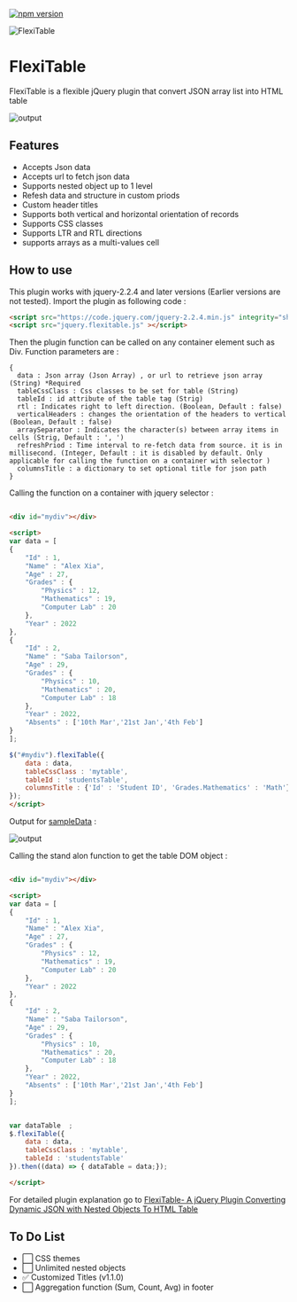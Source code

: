 [![npm version](https://badge.fury.io/js/jqueryflexitable.svg)](https://badge.fury.io/js/jqueryflexitable)


![FlexiTable](https://m-shaeri.ir/blog/wp-content/uploads/2023/01/Flexitable.jquery.plugin.to_.display.nested.json_.object.dynamic.column-1400x643.jpg)

# FlexiTable

FlexiTable is a flexible jQuery plugin that convert JSON array list into HTML table

![output](https://m-shaeri.ir/blog/wp-content/uploads/2022/04/jquery_json_to_table3.jpg)

## Features

- Accepts Json data
- Accepts url to fetch json data
- Supports nested object up to 1 level
- Refesh data and structure in custom priods
- Custom header titles
- Supports both vertical and horizontal orientation of records
- Supports CSS classes
- Supports LTR and RTL directions
- supports arrays as a multi-values cell

## How to use

This plugin works with jquery-2.2.4 and later versions (Earlier versions are not tested).
Import the plugin as following code :

```html
<script src="https://code.jquery.com/jquery-2.2.4.min.js" integrity="sha256-BbhdlvQf/xTY9gja0Dq3HiwQF8LaCRTXxZKRutelT44=" crossorigin="anonymous"></script>
<script src="jquery.flexitable.js" ></script>
```

Then the plugin function can be called on any container element such as Div. Function parameters are :

```
{
  data : Json array (Json Array) , or url to retrieve json array (String) *Required
  tableCssClass : Css classes to be set for table (String)
  tableId : id attribute of the table tag (Strig)
  rtl : Indicates right to left direction. (Boolean, Default : false)
  verticalHeaders : changes the orientation of the headers to vertical (Boolean, Default : false)
  arraySeparator : Indicates the character(s) between array items in cells (Strig, Default : ', ')
  refreshPriod : Time interval to re-fetch data from source. it is in millisecond. (Integer, Default : it is disabled by default. Only applicable for calling the function on a container with selector )
  columnsTitle : a dictionary to set optional title for json path
}
```

 Calling the function on a container with jquery selector :

```html

<div id="mydiv"></div>

<script>
var data = [
{
    "Id" : 1,
    "Name" : "Alex Xia",
    "Age" : 27,
    "Grades" : {
        "Physics" : 12,
        "Mathematics" : 19,
        "Computer Lab" : 20
    },
    "Year" : 2022
},
{
    "Id" : 2,
    "Name" : "Saba Tailorson",
    "Age" : 29,
    "Grades" : {
        "Physics" : 10,
        "Mathematics" : 20,
        "Computer Lab" : 18
    },
    "Year" : 2022,
    "Absents" : ['10th Mar','21st Jan','4th Feb']
}
];

$("#mydiv").flexiTable({
    data : data,
    tableCssClass : 'mytable',
    tableId : 'studentsTable',
    columnsTitle : {'Id' : 'Student ID', 'Grades.Mathematics' : 'Math'}
});
</script>


```

Output for [sampleData](https://github.com/birddevelper/jQueryJsonToTable/blob/master/sampleData.js) :

![output](https://m-shaeri.ir/blog/wp-content/uploads/2022/04/jquery_json_to_table3.jpg)


Calling the stand alon function to get the table DOM object :

```html

<div id="mydiv"></div>

<script>
var data = [
{
    "Id" : 1,
    "Name" : "Alex Xia",
    "Age" : 27,
    "Grades" : {
        "Physics" : 12,
        "Mathematics" : 19,
        "Computer Lab" : 20
    },
    "Year" : 2022
},
{
    "Id" : 2,
    "Name" : "Saba Tailorson",
    "Age" : 29,
    "Grades" : {
        "Physics" : 10,
        "Mathematics" : 20,
        "Computer Lab" : 18
    },
    "Year" : 2022,
    "Absents" : ['10th Mar','21st Jan','4th Feb']
}
];


var dataTable  ;
$.flexiTable({
    data : data,
    tableCssClass : 'mytable',
    tableId : 'studentsTable'
}).then((data) => { dataTable = data;});

</script>


```

For detailed plugin explanation go to [FlexiTable- A jQuery Plugin Converting Dynamic JSON with Nested Objects To HTML Table](https://mshaeri.com/blog/flexitable-a-jquery-plugin-converting-dynamic-json-data-to-html-table/)


## To Do List

- ⬜️ CSS themes
- ⬜️ Unlimited nested objects
- ✅ Customized Titles (v1.1.0)
- ⬜️ Aggregation function (Sum, Count, Avg) in footer